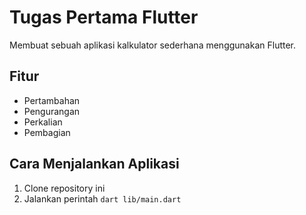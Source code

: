 # Tugas Pertama Flutter

Membuat sebuah aplikasi kalkulator sederhana menggunakan Flutter.

## Fitur

- Pertambahan
- Pengurangan
- Perkalian
- Pembagian

## Cara Menjalankan Aplikasi

1. Clone repository ini
2. Jalankan perintah `dart lib/main.dart`
